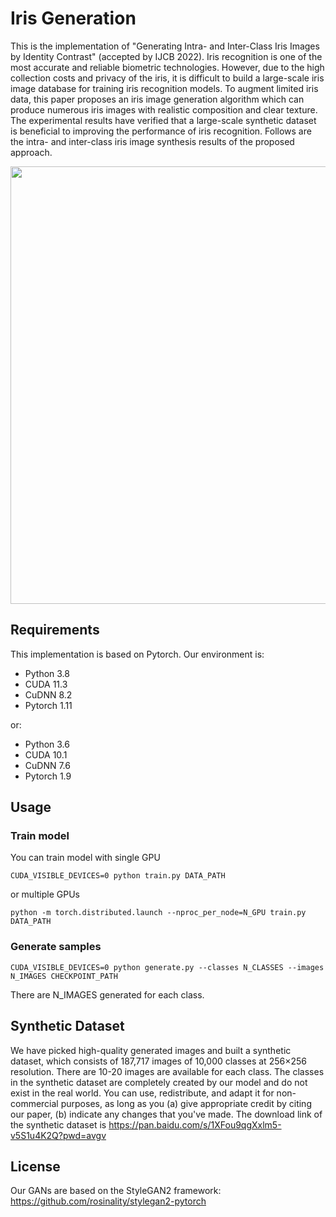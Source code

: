 # Iris Generation
This is the implementation of "Generating Intra- and Inter-Class Iris Images by Identity Contrast" (accepted by IJCB 2022). Iris recognition is one of the most accurate and reliable biometric technologies. However, due to the high collection costs and privacy of the iris, it is difficult to build a large-scale iris image database for training iris recognition models. To augment limited iris data, this paper proposes an iris image generation algorithm which can produce numerous iris images with realistic composition and clear texture. The experimental results have verified that a large-scale synthetic dataset is beneficial to improving the performance of iris recognition. Follows are the intra- and inter-class iris image synthesis results of the proposed approach.

<img src="https://user-images.githubusercontent.com/111242515/184875536-04cbc109-1120-4e43-a5ba-2792811bbe5d.PNG" width="700px">

## Requirements
This implementation is based on Pytorch. Our environment is:
* Python 3.8
* CUDA 11.3
* CuDNN 8.2
* Pytorch 1.11

or:
* Python 3.6
* CUDA 10.1
* CuDNN 7.6
* Pytorch 1.9

## Usage
### Train model
You can train model with single GPU
```
CUDA_VISIBLE_DEVICES=0 python train.py DATA_PATH
```
or multiple GPUs
```
python -m torch.distributed.launch --nproc_per_node=N_GPU train.py DATA_PATH
```
### Generate samples
```
CUDA_VISIBLE_DEVICES=0 python generate.py --classes N_CLASSES --images N_IMAGES CHECKPOINT_PATH
```
There are N_IMAGES generated for each class.

## Synthetic Dataset
We have picked high-quality generated images and built a synthetic dataset, which consists of 187,717 images of 10,000 classes at 256×256 resolution. There are 10-20 images are available for each class. The classes in the synthetic dataset are completely created by our model and do not exist in the real world. You can use, redistribute, and adapt it for non-commercial purposes, as long as you (a) give appropriate credit by citing our paper, (b) indicate any changes that you've made. The download link of the synthetic dataset is https://pan.baidu.com/s/1XFou9qgXxlm5-v5S1u4K2Q?pwd=avgv

## License
Our GANs are based on the StyleGAN2 framework: https://github.com/rosinality/stylegan2-pytorch
